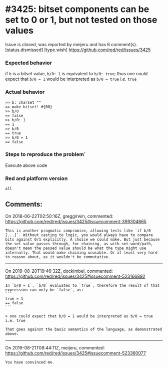 
#3425: bitset components can be set to 0 or 1, but not tested on those values
================================================================================
Issue is closed, was reported by meijeru and has 6 comment(s).
[status.dismissed] [type.wish]
<https://github.com/red/red/issues/3425>

### Expected behavior
if `b` is a bitset value, `b/0: 1` is equivalent to `b/0: true`; thus one could expect that `b/0 = 1` would be interpreted as `b/0 = true` i.e. `true`
### Actual behavior
```
>> b: charset ""
== make bitset! #{00}
>> b/0
== false
>> b/0: 1
== 1
>> b/0
== true
>> b/0 = 1
== false
```

### Steps to reproduce the problem`

Execute above code
### Red and platform version
```
all
```


Comments:
--------------------------------------------------------------------------------

On 2018-06-22T02:50:16Z, greggirwin, commented:
<https://github.com/red/red/issues/3425#issuecomment-399304665>

    This is another pragmatic compromise, allowing tests like `if b/0 [...]`. Without casting to logic, you would always have to compare bits against 0/1 explicitly. A choice we could make. But just because the set value passes through, for chaining, as with set-word/path, doesn't mean the passed value should be what the type might use internally. That would make chaining unusable. Or at least very hard to reason about, as it wouldn't be commutative.

--------------------------------------------------------------------------------

On 2019-08-20T19:46:32Z, dockimbel, commented:
<https://github.com/red/red/issues/3425#issuecomment-523166892>

    In `b/0 = 1`, `b/0` evaluates to `true`, therefore the result of that expression can only be `false`, as:
    ```
    true = 1
    == false
    ```
    
    > one could expect that b/0 = 1 would be interpreted as b/0 = true i.e. true
    
    That goes against the basic semantics of the language, as demonstrated above.

--------------------------------------------------------------------------------

On 2019-08-21T08:44:11Z, meijeru, commented:
<https://github.com/red/red/issues/3425#issuecomment-523360077>

    You have convinced me.

